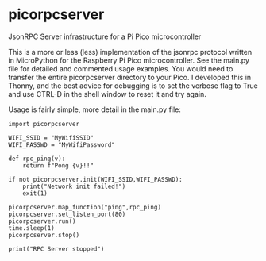 # picorpcserver
JsonRPC Server infrastructure for a Pi Pico microcontroller

This is a more or less (less) implementation of the jsonrpc protocol written in MicroPython for the Raspberry Pi Pico microcontroller.
See the main.py file for detailed and commented usage examples. You would need to transfer the entire picorpcserver directory to your Pico. I developed this in Thonny, and the best advice for debugging is to set the verbose flag to True and use CTRL-D in the shell window to reset it and try again.

Usage is fairly simple, more detail in the main.py file:

```
import picorpcserver

WIFI_SSID = "MyWifiSSID"
WIFI_PASSWD = "MyWifiPassword"

def rpc_ping(v):
    return f"Pong {v}!!"

if not picorpcserver.init(WIFI_SSID,WIFI_PASSWD):
    print("Network init failed!")
    exit(1)

picorpcserver.map_function("ping",rpc_ping)
picorpcserver.set_listen_port(80)
picorpcserver.run()
time.sleep(1)
picorpcserver.stop()

print("RPC Server stopped")
```
